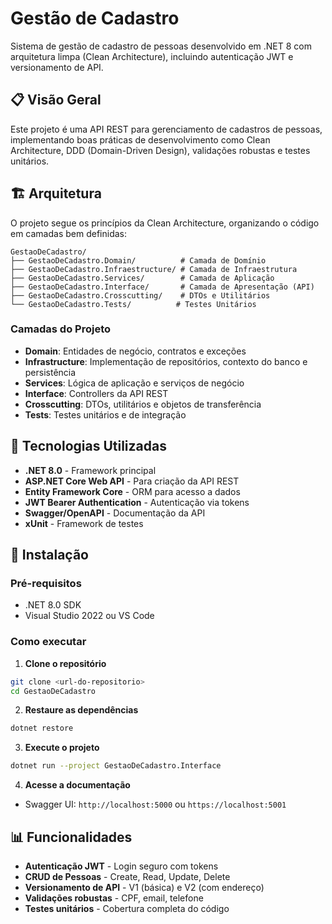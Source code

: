 # Gestão de Cadastro

Sistema de gestão de cadastro de pessoas desenvolvido em .NET 8 com arquitetura limpa (Clean Architecture), incluindo autenticação JWT e versionamento de API.

## 📋 Visão Geral

Este projeto é uma API REST para gerenciamento de cadastros de pessoas, implementando boas práticas de desenvolvimento como Clean Architecture, DDD (Domain-Driven Design), validações robustas e testes unitários.

## 🏗️ Arquitetura

O projeto segue os princípios da Clean Architecture, organizando o código em camadas bem definidas:

```
GestaoDeCadastro/
├── GestaoDeCadastro.Domain/          # Camada de Domínio
├── GestaoDeCadastro.Infraestructure/ # Camada de Infraestrutura
├── GestaoDeCadastro.Services/        # Camada de Aplicação
├── GestaoDeCadastro.Interface/       # Camada de Apresentação (API)
├── GestaoDeCadastro.Crosscutting/    # DTOs e Utilitários
└── GestaoDeCadastro.Tests/          # Testes Unitários
```

### Camadas do Projeto

- **Domain**: Entidades de negócio, contratos e exceções
- **Infrastructure**: Implementação de repositórios, contexto do banco e persistência
- **Services**: Lógica de aplicação e serviços de negócio
- **Interface**: Controllers da API REST
- **Crosscutting**: DTOs, utilitários e objetos de transferência
- **Tests**: Testes unitários e de integração

## 🚀 Tecnologias Utilizadas

- **.NET 8.0** - Framework principal
- **ASP.NET Core Web API** - Para criação da API REST
- **Entity Framework Core** - ORM para acesso a dados
- **JWT Bearer Authentication** - Autenticação via tokens
- **Swagger/OpenAPI** - Documentação da API
- **xUnit** - Framework de testes

## 🔧 Instalação

### Pré-requisitos
- .NET 8.0 SDK
- Visual Studio 2022 ou VS Code

### Como executar

1. **Clone o repositório**
```bash
git clone <url-do-repositorio>
cd GestaoDeCadastro
```

2. **Restaure as dependências**
```bash
dotnet restore
```

3. **Execute o projeto**
```bash
dotnet run --project GestaoDeCadastro.Interface
```

4. **Acesse a documentação**
- Swagger UI: `http://localhost:5000` ou `https://localhost:5001`

## 📊 Funcionalidades

- **Autenticação JWT** - Login seguro com tokens
- **CRUD de Pessoas** - Create, Read, Update, Delete
- **Versionamento de API** - V1 (básica) e V2 (com endereço)
- **Validações robustas** - CPF, email, telefone
- **Testes unitários** - Cobertura completa do código
